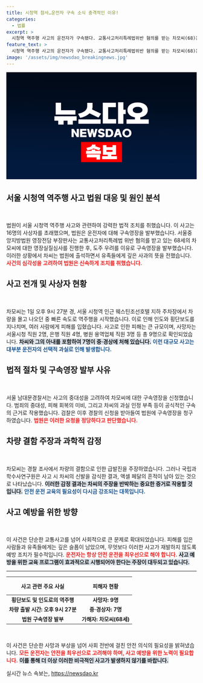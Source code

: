 ```yaml
---
title: 시청역 참사…운전자 구속 소식 충격적인 이유!
categories:
  - 법률
excerpt: >
  시청역 역주행 사고의 운전자가 구속됐다. 교통사고처리특례법위반 혐의를 받는 차모씨(68)는 사과했지만, 피해자의 소중한 생명을 앗아간 중대한 범죄가 밝혀졌다. 차씨는 차량 결함을 주장했지만, 사고 현장에서 드러난 증거가 그의 주장을 뒤집었다. 클릭하여 사건의 전말을 확인하세요!
feature_text: >
  시청역 역주행 사고의 운전자가 구속됐다. 교통사고처리특례법위반 혐의를 받는 차모씨(68)는 사과했지만, 피해자의 소중한 생명을 앗아간 중대한 범죄가 밝혀졌다. 차씨는 차량 결함을 주장했지만, 사고 현장에서 드러난 증거가 그의 주장을 뒤집었다. 클릭하여 사건의 전말을 확인하세요!
image: '/assets/img/newsdao_breakingnews.jpg'
---
```


<p><img src="/assets/img/newsdao_breakingnews.jpg" alt="koreaapp 속보" /></p>

<h2 data-ke-size="size40">서울 시청역 역주행 사고 법원 대응 및 원인 분석</h2>

<p data-ke-size="size16">&nbsp;</p>

<p>법원이 서울 시청역 역주행 사고와 관련하여 강력한 법적 조치를 취했습니다. 이 사고는 16명의 사상자를 초래했으며, 법원은 운전자에 대해 구속영장을 발부했습니다. 서울중앙지방법원 영장전담 부장판사는 교통사고처리특례법 위반 혐의를 받고 있는 68세의 차모씨에 대한 영장실질심사를 진행한 후, 도주 우려를 이유로 구속영장을 발부했습니다. 이러한 상황에서 차씨는 법원에 출석하면서 유족들에게 깊은 사과의 뜻을 전했습니다. <b><span style="color: #ee2323;">사건의 심각성을 고려하여 법원은 신속하게 조치를 취했습니다.</span></b></p>

<h2 data-ke-size="size26">사고 전개 및 사상자 현황</h2>

<p data-ke-size="size16">&nbsp;</p>

<p>차모씨는 1일 오후 9시 27분 경, 서울 시청역 인근 웨스틴조선호텔 지하 주차장에서 차량을 몰고 나오던 중 빠른 속도로 역주행을 시작했습니다. 이로 인해 인도와 횡단보도를 지나치며, 여러 사람에게 피해를 입혔습니다. 사고로 인한 피해는 큰 규모이며, 사망자는 서울시청 직원 2명, 은행 직원 4명, 병원 용역업체 직원 3명 등 총 9명으로 확인되었습니다. <b><span style="background-color: #21538527;">차씨와 그의 아내를 포함하여 7명이 중·경상에 처해 있습니다.</span></b> <b><span style="color: #1a5490;">이런 대규모 사고는 대부분 운전자의 선택적 과실로 인해 발생합니다.</span></b></p>

<h2 data-ke-size="size26">법적 절차 및 구속영장 발부 사유</h2>

<p data-ke-size="size16">&nbsp;</p>

<p>서울 남대문경찰서는 사고의 중대성을 고려하여 차모씨에 대한 구속영장을 신청했습니다. 범죄의 중대성, 피해 회복의 미비, 그리고 차씨의 과실 인정 부족 등이 공식적인 구속의 근거로 작용했습니다. 검찰은 이후 경찰의 신청을 받아들여 법원에 구속영장을 청구하였습니다. <b><span style="color: #ee2323;">법원은 이러한 요청을 정당하다고 판단했습니다.</span></b></p>

<h2 data-ke-size="size26">차량 결함 주장과 과학적 감정</h2>

<p data-ke-size="size16">&nbsp;</p>

<p>차모씨는 경찰 조사에서 차량의 결함으로 인한 급발진을 주장하였습니다. 그러나 국립과학수사연구원은 사고 시 차씨의 신발을 감식한 결과, 액셀 페달의 흔적이 남아 있는 것으로 나타났습니다. <b><span style="background-color: #21538527;">이러한 감정 결과는 차씨의 주장을 반박하는 중요한 증거로 작용할 것입니다.</span></b> <b><span style="color: #1a5490;">안전 운전 교육의 필요성이 다시금 강조되는 대목입니다.</span></b></p>

<h2 data-ke-size="size26">사고 예방을 위한 방향</h2>

<p data-ke-size="size16">&nbsp;</p>

<p>이 사건은 단순한 교통사고를 넘어 사회적으로 큰 문제로 확대되었습니다. 피해를 입은 사람들과 유족들에게는 깊은 슬픔이 남았으며, 무엇보다 이러한 사고가 재발하지 않도록 예방 조치가 필수적입니다. <b><span style="color: #ee2323;">운전자는 항상 안전 운전을 최우선으로 해야 합니다.</span></b> <b><span style="background-color: #21538527;">사고 예방을 위한 교육 프로그램이 효과적으로 시행되어야 한다는 주장이 대두되고 있습니다.</span></b></p>

<hr>

<table>
  <thead>
    <tr>
      <th style="text-align: center; height: 40px;"><b>사고 관련 주요 사실</b></th>
      <th style="text-align: center; height: 40px;"><b>피해자 현황</b></th>
    </tr>
  </thead>
  <tbody>
    <tr>
      <td style="text-align: center; height: 17px;"><b>횡단보도 및 인도로의 역주행</b></td>
      <td style="text-align: center; height: 17px;"><b>사망자: 9명</b></td>
    </tr>
    <tr>
      <td style="text-align: center; height: 17px;"><b>차량 출발 시간: 오후 9시 27분</b></td>
      <td style="text-align: center; height: 17px;"><b>중·경상자: 7명</b></td>
    </tr>
    <tr>
      <td style="text-align: center; height: 17px;"><b>법원 구속영장 발부</b></td>
      <td style="text-align: center; height: 17px;"><b>가해자: 차모씨(68세)</b></td>
    </tr>
  </tbody>
</table>

<p data-ke-size="size16">&nbsp;</p>

<p>이 사건은 단순한 사망과 부상을 넘어 사회 전반에 걸친 안전 의식의 필요성을 밝혀냈습니다. <b><span style="color: #ee2323;">모든 운전자는 안전을 최우선으로 고려해야 하며, 사고 예방을 위한 노력이 필요합니다.</span></b> <b><span style="background-color: #21538527;">이를 통해 더 이상 이러한 비극적인 사고가 발생하지 않기를 바랍니다.</span></b></p>
실시간 뉴스 속보는, <a href="https://newsdao.kr" rel="dofollow">https://newsdao.kr</a>


